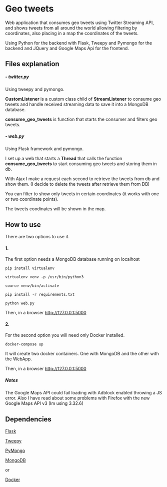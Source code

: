 # Geo tweets #

Web application that consumes geo tweets using Twitter Streaming API, and shows tweets from all around the world allowing filtering by coordinates, also placing in a map the coordinates of the tweets.

Using Python for the backend with Flask, Tweepy and Pymongo for the backend and JQuery and Google Maps Api for the frontend.

## Files explanation
##### - twitter.py
Using tweepy and pymongo.

**CustomListener** is a custom class child of **StreamListener** to consume geo tweets and handle received streaming data to save it into a MongoDB database.

**consume_geo_tweets** is function that starts the consumer and filters geo tweets.

##### - web.py

Using Flask framework and pymongo.

I set up a web that starts a **Thread** that calls the function **consume_geo_tweets** to start consuming geo tweets and storing them in db.

With Ajax I make a request each second to retrieve the tweets from db and show them. (I decide to delete the tweets after retrieve them from DB)

You can filter to show only tweets in certain coordinates (it works with one or two coordinate points). 

The tweets coodinates will be shown in the map.

## How to use

There are two options to use it.
#### 1.
The first option needs a MongoDB database running on localhost

```
pip install virtualenv
```
```
virtualenv venv -p /usr/bin/python3
```
```
source venv/bin/activate
```
```
pip install -r requirements.txt
```
```
python web.py
```

Then, in a browser http://127.0.0.1:5000

#### 2.
For the second option you will need only Docker installed.

```
docker-compose up
```
It will create two docker containers. One with MongoDB and the other with the WebApp.

Then, in a browser http://127.0.0.1:5000

##### Notes
The Google Maps API could fail loading with Adblock enabled throwing a JS error. Also I have read about some problems with Firefox with the new Google Maps API v3 (Im using 3.32.6)

## Dependencies
    
[Flask](http://flask.pocoo.org/)

[Tweepy](http://www.tweepy.org/)

[PyMongo](https://api.mongodb.com/python/current/)

[MongoDB](https://www.mongodb.com)

or 

[Docker](https://www.docker.com/)
